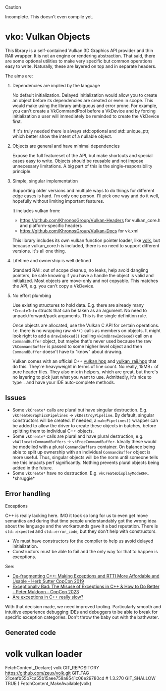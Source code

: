 
> [!CAUTION]
> Incomplete. This doesn't even compile yet.

# vko: Vulkan Objects

This library is a self-contained Vulkan 3D Graphics API provider and thin RAII
wrapper. It is not an engine or rendering abstraction. That said, there are some
optional utilities to make very specific but common operations easy to write.
Naturally, these are layered on top and in separate headers.

The aims are:

1. Dependencies are implied by the language

   No default initialization. Delayed initialization would allow you to create
   an object before its dependencies are created or even in scope. This would
   make using the library ambiguous and error prone. For example, you can't
   create a VkCommandPool before a VkDevice and by forcing initialization a user
   will immediately be reminded to create the VkDevice first.

   If it's truly needed there is always std::optional and std::unique_ptr, which
   better show the intent of a nullable object.

2. Objects are general and have minimal dependencies

   Expose the full featureset of the API, but make shortcuts and special cases
   easy to write. Objects should be reusable and not impose unnecessary
   limitations. A big part of this is the single-responsibility principle.

3. Simple, singular implementation

   Supporting older versions and multiple ways to do things for different edge
   cases is hard. I'm only one person. I'll pick one way and do it well,
   hopefully without limiting important features.

   It includes vulkan from:

   - https://github.com/KhronosGroup/Vulkan-Headers for vulkan_core.h and
     platform-specific headers
   - https://github.com/KhronosGroup/Vulkan-Docs for vk.xml

   This library includes its own vulkan function pointer loader, like
   [volk](https://github.com/zeux/volk), but because vulkan_core.h is included,
   there is no need to support different versions. It's all one thing.

4. Lifetime and ownership is well defined

   Standard RAII: out of scope cleanup, no leaks, help avoid dangling pointers,
   be safe knowing if you have a handle the object is valid and initialized.
   Most objects are move-only and not copyable. This matches the API, e.g. you
   can't copy a VkDevice.

5. No effort plumbing

   Use existing structures to hold data. E.g. there are already many
   `*CreateInfo` structs that can be taken as an argument. No need to
   unpack/forward/pack arguments. This is the single definition rule.

   Once objects are allocated, use the Vulkan C API for certain operations. I.e.
   there is no wrapping raw `vk*()` calls as members on objects. It might look
   right to add a `drawIndexed()` (calling `vkCmdDrawIndexed`) call on a
   `CommandBuffer` object, but maybe that's never used because the raw
   `VkCommandBuffer` is passed to some higher level object and then
   `CommandBuffer` doesn't have to "know" about drawing.

   Vulkan comes with an official C++
   [vulkan.hpp](https://github.com/KhronosGroup/Vulkan-Hpp/blob/main/vulkan/vulkan.hpp)
   and
   [vulkan_raii.hpp](https://github.com/KhronosGroup/Vulkan-Hpp/blob/main/vk_raii_ProgrammingGuide.md)
   that do this. They're heavyweight in terms of line count. No really, 15MB+ of
   pure header files. They also mix in helpers, which are great, but there's no
   layering to pick just what you want to use. Admittedly, it's nice to type `.`
   and have your IDE auto-complete methods.

## Issues

- Some `vkCreate*` calls are plural but have singular destruction. E.g.
  `vkCreateGraphicsPipelines` -> `vkDestroyPipeline`. By default, singular
  constructors will be created. If needed, a `makePipelines()` wrapper can be
  added to allow the driver to create these objects in batches, before splitting
  them to individual C++ objects.
- Some `vkCreate*` calls are plural and have plural destruction, e.g.
  `vkAllocateCommandBuffers` -> `vkFreeCommandBuffer`. Ideally these would be
  modelled with a plural `CommandBuffers` container. On balance being able to
  split up ownership with an individual `CommandBuffer` object is more useful.
  Thus, singular objects will be the norm until someone tells me this impacts
  perf significantly. Nothing prevents plural objects being added in the future.
- Some `vkCreate*` have no destruction. E.g. `vkCreateDisplayModeKHR`. \*shruggie\*

## Error handling

Exceptions

C++ is really lacking here. IMO it took so long for us to even get move
semantics and during that time people understandably got the wrong idea about
the language and the workarounds gave it a bad reputation. There is
`std::expected` and `std::error_code`, but they don't help with constructors.

- We must have constructors for the compiler to help us avoid delayed initialization.
- Constructors must be able to fail and the only way for that to happen is exceptions.

See:

- [De-fragmenting C++: Making Exceptions and RTTI More Affordable and Usable - Herb Sutter CppCon 2019](https://www.youtube.com/watch?v=ARYP83yNAWk)
- [Exceptionally Bad: The Misuse of Exceptions in C++ & How to Do Better - Peter Muldoon - CppCon 2023](https://www.youtube.com/watch?v=Oy-VTqz1_58)
- [Are exceptions in C++ really slow?](https://stackoverflow.com/questions/13835817/are-exceptions-in-c-really-slow)

With that decision made, we need improved tooling. Particularly smooth and
intuitive experience debugging IDEs and debuggers to be able to break for
specific exception categories. Don't throw the baby out with the bathwater.

## Generated code



# volk vulkan loader

FetchContent_Declare(
    volk
    GIT_REPOSITORY https://github.com/zeux/volk.git
    GIT_TAG 21ceafb55b7ca55b15aee758a8541c06e29780cd # 1.3.270
    GIT_SHALLOW TRUE
)
FetchContent_MakeAvailable(volk)

